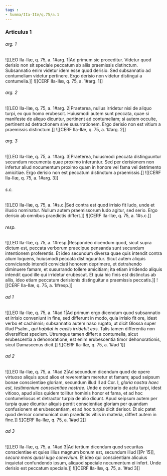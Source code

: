 ```yaml
---
tags : 
- Summa/IIa-IIæ/q.75/a.1
---
```


### Articulus 1

###### arg. 1
![[LEO IIa-IIæ, q. 75, a. 1#arg. 1|Ad primum sic proceditur. Videtur quod derisio non sit speciale peccatum ab aliis praemissis distinctum. Subsannatio enim videtur idem esse quod derisio. Sed subsannatio ad contumeliam videtur pertinere. Ergo derisio non videtur distingui a contumelia.]]
![[CERF IIa-IIæ, q. 75, a. 1#arg. 1]]

###### arg. 2
![[LEO IIa-IIæ, q. 75, a. 1#arg. 2|Praeterea, nullus irridetur nisi de aliquo turpi, ex quo homo erubescit. Huiusmodi autem sunt peccata, quae si manifeste de aliquo dicuntur, pertinent ad contumeliam; si autem occulte, pertinent ad detractionem sive susurrationem. Ergo derisio non est vitium a praemissis distinctum.]]
![[CERF IIa-IIæ, q. 75, a. 1#arg. 2]]

###### arg. 3
![[LEO IIa-IIæ, q. 75, a. 1#arg. 3|Praeterea, huiusmodi peccata distinguuntur secundum nocumenta quae proximo inferuntur. Sed per derisionem non infertur aliud nocumentum proximo quam in honore vel fama vel detrimento amicitiae. Ergo derisio non est peccatum distinctum a praemissis.]]
![[CERF IIa-IIæ, q. 75, a. 1#arg. 3]]

###### s.c.
![[LEO IIa-IIæ, q. 75, a. 1#s.c.|Sed contra est quod irrisio fit ludo, unde et illusio nominatur. Nullum autem praemissorum ludo agitur, sed serio. Ergo derisio ab omnibus praedictis differt.]]
![[CERF IIa-IIæ, q. 75, a. 1#s.c.]]

###### resp.
![[LEO IIa-IIæ, q. 75, a. 1#resp.|Respondeo dicendum quod, sicut supra dictum est, peccata verborum praecipue pensanda sunt secundum intentionem proferentis. Et ideo secundum diversa quae quis intendit contra alium loquens, huiusmodi peccata distinguuntur. Sicut autem aliquis conviciando intendit conviciati honorem deprimere, et detrahendo diminuere famam, et susurrando tollere amicitiam; ita etiam irridendo aliquis intendit quod ille qui irridetur erubescat. Et quia hic finis est distinctus ab aliis, ideo etiam peccatum derisionis distinguitur a praemissis peccatis.]]
![[CERF IIa-IIæ, q. 75, a. 1#resp.]]

###### ad 1
![[LEO IIa-IIæ, q. 75, a. 1#ad 1|Ad primum ergo dicendum quod subsannatio et irrisio conveniunt in fine, sed differunt in modo, quia irrisio fit ore, idest verbo et cachinnis; subsannatio autem naso rugato, ut dicit Glossa super illud Psalm., *qui habitat in caelis irridebit eos*. Talis tamen differentia non diversificat speciem. Utrumque tamen differt a contumelia, sicut erubescentia a dehonoratione, est enim erubescentia timor dehonorationis, sicut Damascenus dicit.]]
![[CERF IIa-IIæ, q. 75, a. 1#ad 1]]

###### ad 2
![[LEO IIa-IIæ, q. 75, a. 1#ad 2|Ad secundum dicendum quod de opere virtuoso aliquis apud alios et reverentiam meretur et famam; apud seipsum bonae conscientiae gloriam, secundum illud II ad Cor. I, *gloria nostra haec est, testimonium conscientiae nostrae*. Unde e contrario de actu turpi, idest vitioso, apud alios quidem tollitur hominis honor et fama, et ad hoc contumeliosus et detractor turpia de alio dicunt. Apud seipsum autem per turpia quae dicuntur aliquis perdit conscientiae gloriam per quandam confusionem et erubescentiam, et ad hoc turpia dicit derisor. Et sic patet quod derisor communicat cum praedictis vitiis in materia, differt autem in fine.]]
![[CERF IIa-IIæ, q. 75, a. 1#ad 2]]

###### ad 3
![[LEO IIa-IIæ, q. 75, a. 1#ad 3|Ad tertium dicendum quod securitas conscientiae et quies illius magnum bonum est, secundum illud [[Pr 15]], *secura mens quasi iuge convivium*. Et ideo qui conscientiam alicuius inquietat confundendo ipsum, aliquod speciale nocumentum ei infert. Unde derisio est peccatum speciale.]]
![[CERF IIa-IIæ, q. 75, a. 1#ad 3]]

